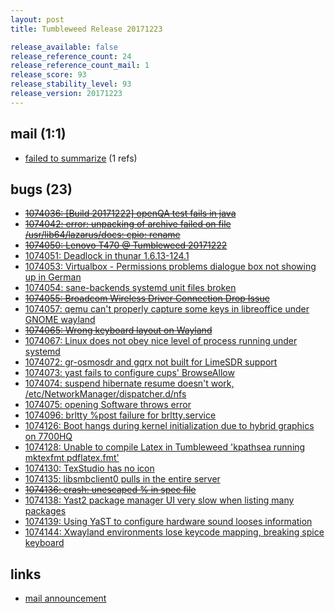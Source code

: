 ```yaml
---
layout: post
title: Tumbleweed Release 20171223

release_available: false
release_reference_count: 24
release_reference_count_mail: 1
release_score: 93
release_stability_level: 93
release_version: 20171223
---
```


## mail (1:1)

- [failed to summarize](https://lists.opensuse.org/opensuse-factory/2017-12/msg00441.html) (1 refs)

## bugs (23)

<!--more-->

- ~~[1074036: [Build 20171222] openQA test fails in java](https://bugzilla.opensuse.org/show_bug.cgi?id=1074036)~~
- ~~[1074042: error: unpacking of archive failed on file /usr/lib64/lazarus/docs: cpio: rename](https://bugzilla.opensuse.org/show_bug.cgi?id=1074042)~~
- ~~[1074050: Lenovo T470 @ Tumbleweed 20171222](https://bugzilla.opensuse.org/show_bug.cgi?id=1074050)~~
- [1074051: Deadlock in thunar 1.6.13-124.1](https://bugzilla.opensuse.org/show_bug.cgi?id=1074051)
- [1074053: Virtualbox - Permissions problems dialogue box not showing up in German](https://bugzilla.opensuse.org/show_bug.cgi?id=1074053)
- [1074054: sane-backends systemd unit files broken](https://bugzilla.opensuse.org/show_bug.cgi?id=1074054)
- ~~[1074055: Broadcom Wireless Driver Connection Drop Issue](https://bugzilla.opensuse.org/show_bug.cgi?id=1074055)~~
- [1074057: qemu can't properly capture some keys in libreoffice under GNOME wayland](https://bugzilla.opensuse.org/show_bug.cgi?id=1074057)
- ~~[1074065: Wrong keyboard layout on Wayland](https://bugzilla.opensuse.org/show_bug.cgi?id=1074065)~~
- [1074067: Linux does not obey nice level of process running under systemd](https://bugzilla.opensuse.org/show_bug.cgi?id=1074067)
- [1074072: gr-osmosdr and gqrx not built for LimeSDR support](https://bugzilla.opensuse.org/show_bug.cgi?id=1074072)
- [1074073: yast fails to configure cups' BrowseAllow](https://bugzilla.opensuse.org/show_bug.cgi?id=1074073)
- [1074074: suspend hibernate resume doesn't work, /etc/NetworkManager/dispatcher.d/nfs](https://bugzilla.opensuse.org/show_bug.cgi?id=1074074)
- [1074075: opening Software throws error](https://bugzilla.opensuse.org/show_bug.cgi?id=1074075)
- [1074096: brltty %post failure for brltty.service](https://bugzilla.opensuse.org/show_bug.cgi?id=1074096)
- [1074126: Boot hangs during kernel initialization due to hybrid graphics on 7700HQ](https://bugzilla.opensuse.org/show_bug.cgi?id=1074126)
- [1074128: Unable to compile Latex in Tumbleweed 'kpathsea running mktexfmt pdflatex.fmt'](https://bugzilla.opensuse.org/show_bug.cgi?id=1074128)
- [1074130: TexStudio has no icon](https://bugzilla.opensuse.org/show_bug.cgi?id=1074130)
- [1074135: libsmbclient0 pulls in the entire server](https://bugzilla.opensuse.org/show_bug.cgi?id=1074135)
- ~~[1074136: crash: unescaped % in spec file](https://bugzilla.opensuse.org/show_bug.cgi?id=1074136)~~
- [1074138: Yast2 package manager UI very slow when listing many packages](https://bugzilla.opensuse.org/show_bug.cgi?id=1074138)
- [1074139: Using YaST to configure hardware sound looses information](https://bugzilla.opensuse.org/show_bug.cgi?id=1074139)
- [1074144: Xwayland environments lose keycode mapping, breaking spice keyboard](https://bugzilla.opensuse.org/show_bug.cgi?id=1074144)



## links

- [mail announcement](https://lists.opensuse.org/opensuse-factory/2017-12/msg00437.html)
